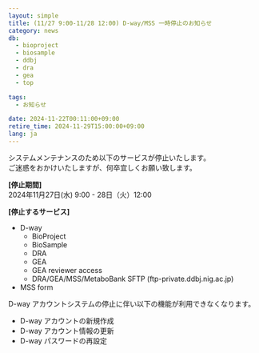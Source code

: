 ```yaml
---
layout: simple
title: (11/27 9:00-11/28 12:00) D-way/MSS 一時停止のお知らせ
category: news
db:
  - bioproject
  - biosample
  - ddbj
  - dra
  - gea
  - top

tags:
  - お知らせ

date: 2024-11-22T00:11:00+09:00
retire_time: 2024-11-29T15:00:00+09:00
lang: ja
---
```


システムメンテナンスのため以下のサービスが停止いたします。    
ご迷惑をおかけいたしますが、何卒宜しくお願い致します。    

**[停止期間]**    
2024年11月27日(水) 9:00 - 28日（火）12:00    


**[停止するサービス]**
- D-way  
	- BioProject  
	- BioSample  
	- DRA  
	- GEA  
	- GEA reviewer access  
	- DRA/GEA/MSS/MetaboBank SFTP (ftp-private.ddbj.nig.ac.jp)
- MSS form

D-way アカウントシステムの停止に伴い以下の機能が利用できなくなります。
- D-way アカウントの新規作成
- D-way アカウント情報の更新
- D-way パスワードの再設定

